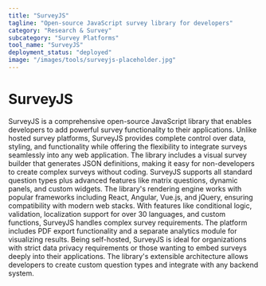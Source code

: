 ```yaml
---
title: "SurveyJS"
tagline: "Open-source JavaScript survey library for developers"
category: "Research & Survey"
subcategory: "Survey Platforms"
tool_name: "SurveyJS"
deployment_status: "deployed"
image: "/images/tools/surveyjs-placeholder.jpg"
---
```


# SurveyJS

SurveyJS is a comprehensive open-source JavaScript library that enables developers to add powerful survey functionality to their applications. Unlike hosted survey platforms, SurveyJS provides complete control over data, styling, and functionality while offering the flexibility to integrate surveys seamlessly into any web application. The library includes a visual survey builder that generates JSON definitions, making it easy for non-developers to create complex surveys without coding. SurveyJS supports all standard question types plus advanced features like matrix questions, dynamic panels, and custom widgets. The library's rendering engine works with popular frameworks including React, Angular, Vue.js, and jQuery, ensuring compatibility with modern web stacks. With features like conditional logic, validation, localization support for over 30 languages, and custom functions, SurveyJS handles complex survey requirements. The platform includes PDF export functionality and a separate analytics module for visualizing results. Being self-hosted, SurveyJS is ideal for organizations with strict data privacy requirements or those wanting to embed surveys deeply into their applications. The library's extensible architecture allows developers to create custom question types and integrate with any backend system.
